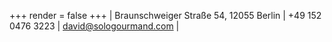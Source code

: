 +++
render = false
+++
| Braunschweiger Straße 54, 12055 Berlin | +49 152 0476 3223 | david@sologourmand.com |

